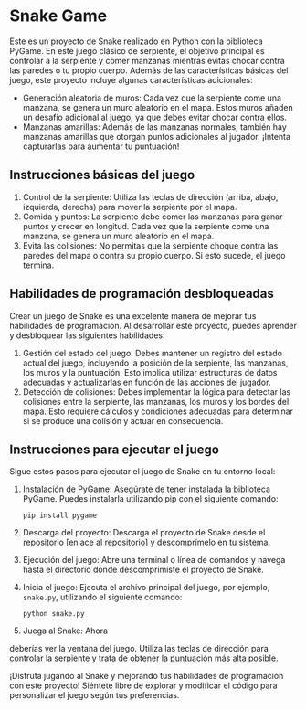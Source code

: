 # Snake Game

Este es un proyecto de Snake realizado en Python con la biblioteca PyGame. En este juego clásico de serpiente, el objetivo principal es controlar a la serpiente y comer manzanas mientras evitas chocar contra las paredes o tu propio cuerpo. Además de las características básicas del juego, este proyecto incluye algunas características adicionales:

- Generación aleatoria de muros: Cada vez que la serpiente come una manzana, se genera un muro aleatorio en el mapa. Estos muros añaden un desafío adicional al juego, ya que debes evitar chocar contra ellos.
- Manzanas amarillas: Además de las manzanas normales, también hay manzanas amarillas que otorgan puntos adicionales al jugador. ¡Intenta capturarlas para aumentar tu puntuación!

## Instrucciones básicas del juego

1. Control de la serpiente: Utiliza las teclas de dirección (arriba, abajo, izquierda, derecha) para mover la serpiente por el mapa.
2. Comida y puntos: La serpiente debe comer las manzanas para ganar puntos y crecer en longitud. Cada vez que la serpiente come una manzana, se genera un muro aleatorio en el mapa.
3. Evita las colisiones: No permitas que la serpiente choque contra las paredes del mapa o contra su propio cuerpo. Si esto sucede, el juego termina.

## Habilidades de programación desbloqueadas

Crear un juego de Snake es una excelente manera de mejorar tus habilidades de programación. Al desarrollar este proyecto, puedes aprender y desbloquear las siguientes habilidades:

1. Gestión del estado del juego: Debes mantener un registro del estado actual del juego, incluyendo la posición de la serpiente, las manzanas, los muros y la puntuación. Esto implica utilizar estructuras de datos adecuadas y actualizarlas en función de las acciones del jugador.
2. Detección de colisiones: Debes implementar la lógica para detectar las colisiones entre la serpiente, las manzanas, los muros y los bordes del mapa. Esto requiere cálculos y condiciones adecuadas para determinar si se produce una colisión y actuar en consecuencia.

## Instrucciones para ejecutar el juego

Sigue estos pasos para ejecutar el juego de Snake en tu entorno local:

1. Instalación de PyGame: Asegúrate de tener instalada la biblioteca PyGame. Puedes instalarla utilizando pip con el siguiente comando:
   ```
   pip install pygame
   ```
2. Descarga del proyecto: Descarga el proyecto de Snake desde el repositorio [enlace al repositorio] y descomprímelo en tu sistema.

3. Ejecución del juego: Abre una terminal o línea de comandos y navega hasta el directorio donde descomprimiste el proyecto de Snake.

4. Inicia el juego: Ejecuta el archivo principal del juego, por ejemplo, `snake.py`, utilizando el siguiente comando:
   ```
   python snake.py
   ```
5. Juega al Snake: Ahora

 deberías ver la ventana del juego. Utiliza las teclas de dirección para controlar la serpiente y trata de obtener la puntuación más alta posible.

¡Disfruta jugando al Snake y mejorando tus habilidades de programación con este proyecto! Siéntete libre de explorar y modificar el código para personalizar el juego según tus preferencias.